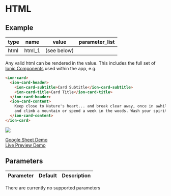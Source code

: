 # HTML

## Example

| type      | name          | value                   |parameter_list |
| --------- | ------------  | ------                  |--------- |
|html	    | html_1	        | (see below)             |           |

Any valid html can be rendered in the value. This includes the full set of [Ionic Components](https://ionicframework.com/docs/components) used within the app, e.g.

```html
<ion-card>
  <ion-card-header>
    <ion-card-subtitle>Card Subtitle</ion-card-subtitle>
    <ion-card-title>Card Title</ion-card-title>
  </ion-card-header>
  <ion-card-content>
    Keep close to Nature's heart... and break clear away, once in awhile,
    and climb a mountain or spend a week in the woods. Wash your spirit clean.
  </ion-card-content>
</ion-card>
```  

![](images/html.png)

[Google Sheet Demo](https://docs.google.com/spreadsheets/d/1-M10SxkDXoLCj3nQxkRdCMjqu7FgLIP55OYgvh4Oa-M/edit#gid=569531329)   
[Live Preview Demo](https://plh-teens-app1.web.app/template/comp_html)

## Parameters

| Parameter         | Default     | Description |
| ---------         | ----------- | --------- |

There are currently no supported parameters